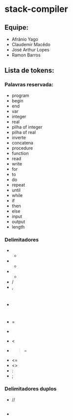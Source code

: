 # stack-compiler

## Equipe:
- Afrânio Yago
- Claudemir Macêdo
- José Arthur Lopes
- Ramon Barros

## Lista de tokens:

### Palavras reservada:
- program
- begin
- end
- var
- integer
- real
- pilha of integer
- pilha of real
- inverte
- concatena
- procedure
- function
- read
- write
- for
- to
- do
- repeat
- until
- while
- if
- then
- else
- input
- output
- length

### Delimitadores
- +
- -
- *
- /
- ,
- #
- =
- >
- <
- >=
- <=
- <>
- :
- ;

### Delimitadores duplos
- //
- ##
